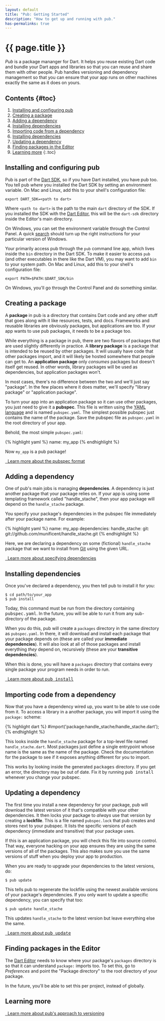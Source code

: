 ```yaml
---
layout: default
title: "Pub: Getting Started"
description: "How to get up and running with pub."
has-permalinks: true
---
```


# {{ page.title }}

<!-- TODO(rnystrom): Link **terms** to glossary when that exists. -->

*Pub* is a package mananger for Dart. It helps you reuse existing Dart code
and bundle your Dart apps and libraries so that you can reuse and share them
with other people. Pub handles versioning and dependency management so that you
can ensure that your app runs on other machines exactly the same as it does on
yours.

## Contents {#toc}

1. [Installing and configuring pub](#installing-and-configuring-pub)
1. [Creating a package](#creating-a-package)
1. [Adding a dependency](#adding-a-dependency)
1. [Installing dependencies](#installing-dependencies)
1. [Importing code from a dependency](#importing-code-from-a-dependency)
1. [Installing dependencies](#installing-dependencies)
1. [Updating a dependency](#updating-a-dependency)
1. [Finding packages in the Editor](#finding-packages-in-the-editor)
1. [Learning more](#learning-more)
{:.toc}

## Installing and configuring pub

Pub is part of the [Dart SDK](/docs/sdk/), so if you have Dart installed, you
have pub too. You tell pub *where* you installed the Dart SDK by setting an
environment variable. On Mac and Linux, add this to your shell's configuration
file:

    export DART_SDK=<path to dart>

Where `<path to dart>` is the path to the main `dart` directory of the SDK. If
you installed the SDK with the [Dart Editor](/docs/editor/#download), this
will be the `dart-sdk` directory inside the Editor's main directory.

On Windows, you can set the environment variable through the Control Panel. A
quick [search](https://www.google.com/search?q=windows+set+environment+variable)
should turn up the right instructions for your particular version of Windows.

<!-- TODO(rnystrom): Remove the above when bug #1145 is fixed. -->

Your primarily access pub through the `pub` command line app, which lives
inside the `bin` directory in the Dart SDK. To make it easier to access `pub`
(and other executables in there like the Dart VM), you may want to add `bin` to
your system path. On Mac and Linux, add this to your shell's configuration file:

    export PATH=$PATH:$DART_SDK/bin

On Windows, you'll go through the Control Panel and do something similar.

## Creating a package

A **package** in pub is a directory that contains Dart code and any other stuff
that goes along with it like resources, tests, and docs. Frameworks and
reusable libraries are obviously packages, but applications are too. If your
app wants to use pub packages, it needs to be a package too.

While everything is a package in pub, there are two flavors of packages that
are used slightly differently in practice. A **library package** is a package
that is intended to be reused by other packages. It will usually have code that
other packages import, and it will likely be hosted somewhere that people can
get to. An **application package** only *consumes* packages but doesn't itself
get reused. In other words, library packages will be used as dependencies, but
application packages won't.

In most cases, there's no difference between the two and we'll just say
"package". In the few places where it does matter, we'll specify "library
package" or "application package".

<!-- TODO(rnystrom): Enable this when that doc exists.
<a href="package-layout.html" style="text-align: right;">
  <i class="icon-hand-right icon-white">&nbsp;</i>
  Learn more about packages
</a>
-->

To turn your app into an application package so it can use other packages, you
just need to give it a **pubspec**. This file is written using the
[YAML language](http://yaml.org) and is named `pubspec.yaml`. The simplest
possible pubspec just contains the name of the package. Save the pubspec file as
`pubspec.yaml` in the root directory of your app.

Behold, the most simple `pubspec.yaml`:

{% highlight yaml %}
name: my_app
{% endhighlight %}

Now `my_app` is a pub package!

<a href="pubspec.html">
  <i class="icon-hand-right icon-white">&nbsp;</i>
  Learn more about the pubspec format
</a>

## Adding a dependency

One of pub's main jobs is managing **dependencies**. A dependency is just
another package that your package relies on. If your app is using some
templating framework called "handle_stache", then your app package will depend
on the `handle_stache` package.

<!-- TODO(rnystrom): Use a real package here when we have one. -->

You specify your package's dependencies in the pubspec file immediately after
your package name. For example:

{% highlight yaml %}
name: my_app
dependencies:
  handle_stache:
    git: git://github.com/munificent/handle_stache.git
{% endhighlight %}

Here, we are declaring a dependency on some (fictional) `handle_stache` package
that we want to install from [Git](http://git-scm.com/) using the given URL.

<!-- TODO(rnystrom): Use a pub.dartlang.org dep when that's live. -->

<a href="pubspec.html#dependencies">
  <i class="icon-hand-right icon-white">&nbsp;</i>
  Learn more about specifying dependencies
</a>

## Installing dependencies

Once you've declared a dependency, you then tell pub to install it for you:

    $ cd path/to/your_app
    $ pub install

<aside class="alert alert-warning">
Today, this command must be run from the directory containing
<tt>pubspec.yaml</tt>. In the future, you will be able to run it from any
sub-directory of the package.
</aside>

When you do this, pub will create a `packages` directory in the same directory
as `pubspec.yaml`. In there, it will download and install each package that
your package depends on (these are called your **immediate dependencies**). It
will also look at all of those packages and install everything *they* depend
on, recursively (these are your **transitive dependencies**).

When this is done, you will have a `packages` directory that contains every
single package your program needs in order to run.

<a href="pub-install.html">
  <i class="icon-hand-right icon-white">&nbsp;</i>
  Learn more about <tt>pub install</tt>
</a>

## Importing code from a dependency

Now that you have a dependency wired up, you want to be able to use code from
it. To access a library in a another package, you will import it using the
`package:` scheme:

{% highlight dart %}
#import('package:handle_stache/handle_stache.dart');
{% endhighlight %}

This looks inside the `handle_stache` package for a top-level file named
`handle_stache.dart`. Most packages just define a single entrypoint whose name
is the same as the name of the package. Check the documentation for the package
to see if it exposes anything different for you to import.

<aside class="alert alert-info">
This works by looking inside the generated <tt>packages</tt> directory. If you
get an error, the directory may be out of date. Fix it by running
<tt>pub install</tt> whenever you change your pubspec.
</aside>

<!-- TODO(rnystrom): Enable this when that doc exists.
<a href="package-scheme.html">
  <i class="icon-hand-right icon-white">&nbsp;</i>
  Learn more about the <tt>package:</tt> scheme
</a>
-->

## Updating a dependency

The first time you install a new dependency for your package, pub will download
the latest version of it that's compatible with your other dependencies. It
then locks your package to *always* use that version by creating a **lockfile**.
This is a file named `pubspec.lock` that pub creates and stores next to your
pubspec. It lists the specific versions of each dependency (immediate and
transitive) that your package uses.

If this is an application package, you will check this file into source control.
That way, everyone hacking on your app ensures they are using the same versions
of all of the packages. This also makes sure you use the same versions of stuff
when you deploy your app to production.

When you are ready to upgrade your dependencies to the latest versions, do:

    $ pub update

This tells pub to regenerate the lockfile using the newest available versions of
your package's dependencies. If you only want to update a specific dependency,
you can specify that too:

    $ pub update handle_stache

This updates `handle_stache` to the latest version but leave everything else
the same.

<a href="pub-update.html">
  <i class="icon-hand-right icon-white">&nbsp;</i>
  Learn more about <tt>pub update</tt>
</a>

## Finding packages in the Editor

The [Dart Editor](/docs/editor/) needs to know where your package's `packages`
directory is so that it can understand `package:` imports too. To set this, go
to *Preferences* and point the "Package directory" to the root directory of
your package.

<aside class="alert alert-info">
In the future, you'll be able to set this per project, instead of globally.
</aside>

## Learning more

<a href="versioning.html">
  <i class="icon-hand-right icon-white">&nbsp;</i>
  Learn more about pub's approach to versioning
</a>
